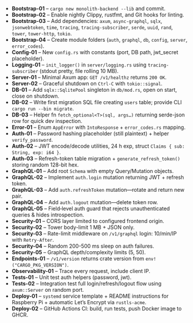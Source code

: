 - **Bootstrap-01** – `cargo new monolith-backend --lib` and commit.
- **Bootstrap-02** – Enable nightly Clippy, rustfmt, and Git hooks for linting.
- **Bootstrap-03** – Add dependencies: `axum`, `async-graphql`, `sqlx`, `jsonwebtoken`, `time`, `tracing`, `tracing-subscriber`, `serde`, `uuid`, `rand`, `tower`, `tower-http`, `tokio`.
- **Bootstrap-04** – Create module folders (`auth`, `graphql`, `db`, `config`, `server`, `error_codes`).
- **Config-01** – New `config.rs` with constants (port, DB path, jwt_secret placeholder).
- **Logging-01** – `init_logger()` in `server/logging.rs` using `tracing-subscriber` (stdout pretty, file rolling 10 MB).
- **Server-01** – Minimal Axum app: `GET /v1/healthz` returns `200 OK`.
- **Server-02** – Graceful shutdown on `Ctrl-C` with `tokio::signal`.
- **DB-01** – Add `sqlx::SqlitePool` singleton in `db/mod.rs`, open on start, close on shutdown.
- **DB-02** – Write first migration SQL file creating `users` table; provide CLI `cargo run --bin migrate`.
- **DB-03** – Helper fn `fetch_optional<T>(sql, args…)` returning serde-json row for quick dev inspection.
- **Error-01** – Enum `AppError` with `IntoResponse` + `error_codes.rs` mapping.
- **Auth-01** – Password hashing placeholder (still plaintext) + helper `verify_password`.
- **Auth-02** – JWT encode/decode utilities, 24 h exp, struct `Claims { sub: String, exp: i64 }`.
- **Auth-03** – Refresh-token table migration + `generate_refresh_token()` storing random 128-bit hex.
- **GraphQL-01** – Add root `Schema` with empty Query/Mutation objects.
- **GraphQL-02** – Implement `auth.login` mutation returning JWT + refresh token.
- **GraphQL-03** – Add `auth.refreshToken` mutation—rotate and return new pair.
- **GraphQL-04** – Add `auth.logout` mutation—delete token row.
- **GraphQL-05** – Field‐level auth guard that rejects unauthenticated queries & hides introspection.
- **Security-01** – CORS layer limited to configured frontend origin.
- **Security-02** – Tower body-limit 1 MB + JSON only.
- **Security-03** – Rate-limit middleware on `/v1/graphql` login: 10/min/IP with `Retry-After`.
- **Security-04** – Random 200-500 ms sleep on auth failures.
- **Security-05** – GraphQL depth/complexity limits (5, 50).
- **Endpoints-01** – `/v1/version` returns crate version from `env!("CARGO_PKG_VERSION")`.
- **Observability-01** – Trace every request, include client IP.
- **Tests-01** – Unit test auth helpers (password, jwt).
- **Tests-02** – Integration test full login/refresh/logout flow using `axum::Server` on random port.
- **Deploy-01** – `systemd` service template + README instructions for Raspberry Pi + automatic Let’s Encrypt via `rustls-acme`.
- **Deploy-02** – GitHub Actions CI: build, run tests, push Docker image to GHCR.
